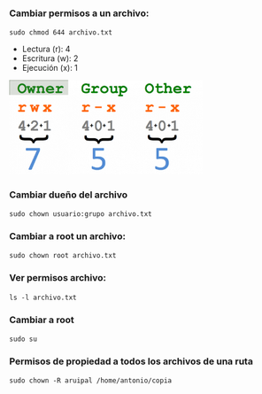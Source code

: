 ### Cambiar permisos a un archivo:
<pre><code id="codigo">sudo chmod 644 archivo.txt</code></pre>
  - Lectura (r): 4
  - Escritura (w): 2
  - Ejecución (x): 1
<img src="https://github.com/aruipal/UNIX/blob/main/permisos.png" alt="permisos" width="350" />

### Cambiar dueño del archivo
<pre><code id="codigo">sudo chown usuario:grupo archivo.txt</code></pre>
### Cambiar a root un archivo:
<pre><code id="codigo">sudo chown root archivo.txt</code></pre>
### Ver permisos archivo:
<pre><code id="codigo">ls -l archivo.txt</code></pre>
### Cambiar a root
<pre><code id="codigo">sudo su</code></pre>
### Permisos de propiedad a todos los archivos de una ruta
<pre><code id="codigo">sudo chown -R aruipal /home/antonio/copia</code></pre>
